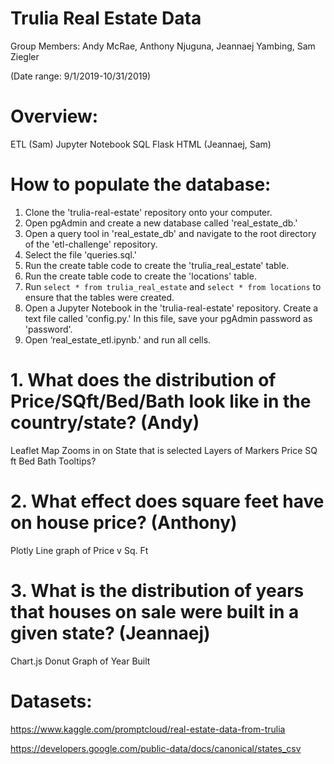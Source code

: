 # Trulia Real Estate Data
Group Members: Andy McRae, Anthony Njuguna, Jeannaej Yambing, Sam Ziegler

(Date range: 9/1/2019-10/31/2019)

# Overview:
ETL (Sam)
Jupyter Notebook
SQL
Flask 
HTML (Jeannaej, Sam)

# How to populate the database:
1.	Clone the 'trulia-real-estate' repository onto your computer.
2.	Open pgAdmin and create a new database called 'real_estate_db.'
3.	Open a query tool in 'real_estate_db' and navigate to the root directory of the 'etl-challenge' repository.
4.	Select the file 'queries.sql.'
5.	Run the create table code to create the 'trulia_real_estate' table. 
6.	Run the create table code to create the 'locations' table.
7.	Run `select * from trulia_real_estate` and `select * from locations` to ensure that the tables were created.
8.	Open a Jupyter Notebook in the 'trulia-real-estate' repository. Create a text file called 'config.py.' In this file, save your pgAdmin password as 'password'.
9.	Open ‘real_estate_etl.ipynb.' and run all cells. 



# 1. What does the distribution of Price/SQft/Bed/Bath look like in the country/state? (Andy)
Leaflet Map 
Zooms in on State that is selected
Layers of Markers
Price
SQ ft
Bed
Bath
Tooltips?

# 2. What effect does square feet have on house price? (Anthony)
Plotly 
Line graph of Price v Sq. Ft

# 3. What is the distribution of years that houses on sale were built in a given state? (Jeannaej)
Chart.js 
Donut Graph of Year Built 

# Datasets: 
https://www.kaggle.com/promptcloud/real-estate-data-from-trulia 

https://developers.google.com/public-data/docs/canonical/states_csv

